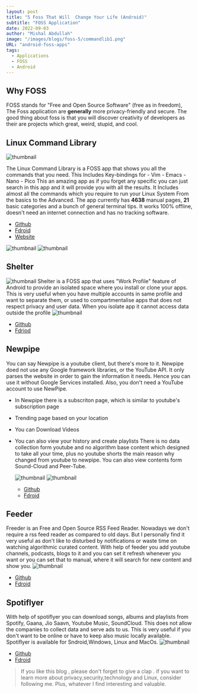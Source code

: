 ```yaml
---
layout: post
title: "5 Foss That Will  Change Your Life (Android)"
subtitle: "FOSS Application"
date: 2022-09-03
author: "Mishal Abdullah"
image: "/images/blogs/foss-5/commandlib1.png"
URL: "android-foss-apps"
tags:
  - Applications
  - FOSS
  - Android
---
```


## Why FOSS

FOSS stands for "Free and Open Source Software" (free as in freedom), The Foss application are **generally** more privacy-friendly and secure. The good thing about foss is that you will discover creativity of developers as their are projects which great, weird, stupid, and cool.

## Linux Command Library

![thumbnail](/images/blogs/foss-5/commandlib1.png)

The Linux Command Library is a FOSS app that shows you all the commands that you need. This Includes Key-bindings for - Vim - Emacs - Nano - Pico
This an amazing app as if you forget any specific you can just search in this app and it will provide you with all the results. It Includes almost all the commands which you require to run your Linux System From the basics to the Advanced.
The app currently has **4638** manual pages, **21** basic categories and a bunch of general terminal tips. It works 100% offline, doesn't need an internet connection and has no tracking software.

- [Github](https://github.com/SimonSchubert/LinuxCommandLibrary)
- [Fdroid](https://f-droid.org/en/packages/com.inspiredandroid.linuxcommandbibliotheca/)
- [Website](https://linuxcommandlibrary.com/)

![thumbnail](/images/blogs/foss-5/commandlib2.png) ![thumbnail](/images/blogs/foss-5/commandlib3.png)

## Shelter

![thumbnail](/images/blogs/foss-5/shelter1.png)
Shelter is a FOSS app that uses "Work Profile" feature of Android to provide an isolated space where you install or clone your apps.
This is very useful when you have multiple accounts in same profile and want to separate them, or used to compartmentalise apps that does not respect privacy and user data. When you isolate app it cannot access data outside the profile
![thumbnail](/images/blogs/foss-5/shelterlast.png)

- [Github](https://github.com/PeterCxy/Shelter)
- [Fdriod](https://f-droid.org/en/packages/net.typeblog.shelter/)

## Newpipe

You can say Newpipe is a youtube client, but there's more to it. Newpipe doed not use any Google framework libraries, or the YouTube API. It only parses the website in order to gain the information it needs. Hence you can use it without Google Services installed. Also, you don't need a YouTube account to use NewPipe.

- In Newpipe there is a subscriton page, which is similar to youtube's subscription page
- Trending page based on your location
- You can Download Videos
- You can also view your history and create playlists
  There is no data collection form youtube and no algorithm base content which designed to take all your time, plus no youtube shorts the main reason why changed from youtube to newpipe. You can also view contents form Sound-Cloud and Peer-Tube.

  ![thumbnail](/images/blogs/foss-5/newpipehome.png)
  ![thumbnail](/images/blogs/foss-5/newpipe.png)

  - [Github](https://github.com/TeamNewPipe/NewPipe)
  - [Fdroid](https://f-droid.org/en/packages/org.schabi.newpipe/)

## Feeder

Freeder is an Free and Open Source RSS Feed Reader. Nowadays we don't require a rss feed reader as compared to old days. But I personally find it very useful as don't like to disturbed by notifications or waste time on watching algorithmic curated content. With help of feeder you add youtube channels, podcasts, blogs to it and you can set it refresh whenever you want or you can set that to manual, where it will search for new content and show you.
![thumbnail](/images/blogs/foss-5/rss1.png)

- [Github](https://github.com/spacecowboy/Feeder)
- [Fdroid](https://f-droid.org/en/packages/com.nononsenseapps.feeder/)

## Spotiflyer

With help of spotiflyer you can download songs, albums and playlists from Spotify, Gaana, Jio Saavn, Youtube Music, SoundCloud. This does not allow the companies to collect data and serve ads to us. This is very useful if you don't want to be online or have to keep also music locally available.
Spotiflyer is available for Sndroid,Windows, Linux and MacOs.
![thumbnail](/images/blogs/foss-5/spotify.png)

- [Github](https://github.com/Shabinder/SpotiFlyer)
- [Fdroid](https://f-droid.org/en/packages/com.shabinder.spotiflyer/)

> If you like this blog , please don't forget to give a clap . if you want to learn more about privacy,security,technology and Linux, consider following me. Plus, whatever I find interesting and valuable.
